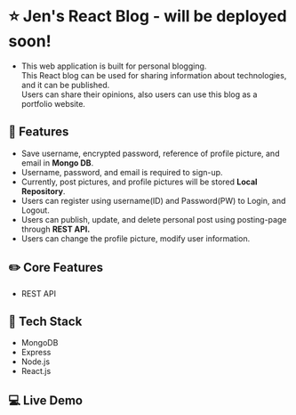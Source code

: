 # ⭐ Jen's React Blog - will be deployed soon!
- This web application is built for personal blogging. <br>This React blog can be used for sharing information about technologies, and it can be published. <br>Users can share their opinions, also users can use this blog as a portfolio website. 

## 🌱 Features 
- Save username, encrypted password, reference of profile picture, and email in <strong>Mongo DB</strong>. 
- Username, password, and email is required to sign-up.
- Currently, post pictures, and profile pictures will be stored <strong>Local Repository</strong>.
- Users can register using username(ID) and Password(PW) to Login, and Logout.
- Users can publish, update, and delete personal post using posting-page through <strong>REST API.</strong>
- Users can change the profile picture, modify user information.

## ✏️ Core Features
- REST API

## 📌 Tech Stack
- MongoDB
- Express
- Node.js
- React.js

## :computer: Live Demo

